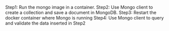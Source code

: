 Step1: Run the mongo image in a container.
Step2: Use Mongo client to create a collection and save a document in
MongoDB.
Step3: Restart the docker container where Mongo
is running
Step4: Use Mongo client to query and validate the data inserted in Step2


